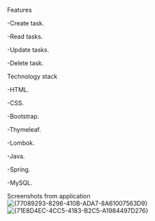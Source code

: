 Features

-Create task.

-Read tasks.

-Update tasks.

-Delete task.

Technology stack

-HTML.

-CSS.

-Bootstrap.

-Thymeleaf.  

-Lombok. 

-Java.  

-Spring.

-MySQL.

Screenshots from application
![{77089293-8296-410B-ADA7-8A61007563D9}](https://github.com/user-attachments/assets/039e4633-ef06-4ea1-b3f5-e28d94c95fa2)
 ![{71E8D4EC-4CC5-4183-B2C5-A1984497D276}](https://github.com/user-attachments/assets/c71e79b4-c27b-4947-be9d-224940a964e9)


